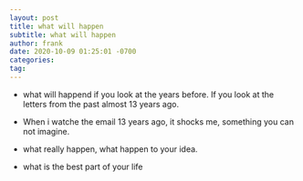 ```yaml
---
layout: post
title: what will happen
subtitle: what will happen
author: frank
date: 2020-10-09 01:25:01 -0700
categories: 
tag: 
---
```


* what will happend if you look at the years before. If you look at the letters from the past almost 13 years ago.

* When i watche the email 13 years ago, it shocks me, something you can not imagine.

* what really happen, what happen to your idea.

* what is the best part of your life

